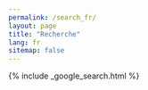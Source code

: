 ```yaml
---
permalink: /search_fr/
layout: page
title: "Recherche"
lang: fr
sitemap: false
---
```


{% include _google_search.html %}
